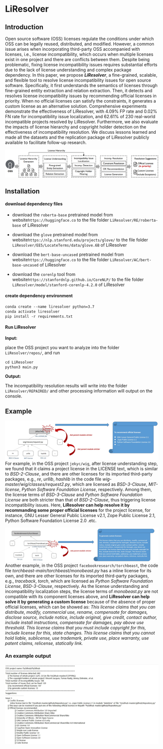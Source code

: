 # LiResolver


## Introduction
Open source software (OSS) licenses regulate the conditions under which OSS can be legally reused, distributed, and modified. However, a common issue arises when incorporating third-party OSS accompanied with licenses, i.e., license incompatibility, which occurs when multiple licenses exist in one project and there are conflicts between them. Despite being problematic, fixing license incompatibility issues requires substantial efforts
due to the lack of license understanding and complex package dependency.
In this paper, we propose ***LiResolver***, a fine-grained, scalable, and flexible tool to resolve license incompatibility issues for open source software. Specifically, it first understands the semantics of licenses through fine-grained entity extraction and relation extraction. Then, it detects and resolves license incompatibility issues by recommending official licenses in priority. When no official licenses can satisfy the constraints, it generates a custom license as an alternative solution. Comprehensive experiments demonstrate the effectiveness of LiResolver, with 4.09\% FP rate and 0.02\% FN rate for incompatibility issue localization, and 62.61\% of 230 real-world incompatible projects resolved by LiResolver. Furthermore, we also evaluate the impacts of license hierarchy and copyright holder detection on the effectiveness of incompatibility resolution. We discuss lessons learned and made all the datasets and the replication package of LiResolver publicly available to facilitate follow-up research.

![image](img/overview_00.png)




## Installation


#### download dependency files



* download the `roberta-base` pretrained model from website`https://huggingface.co` to the file folder `LiResolver/RE/roberta-base` of LiResolver

* download the `glove` pretrained model from website`https://nlp.stanford.edu/projects/glove/` to the file folder `LiResolver/EE5/LocateTerms/data/glove.6B` of LiResolver

* download the `bert-base-uncased` pretrained model from website`https://huggingface.co` to the file folder `LiResolver/AC/bert-base-uncased` of LiResolver

* download the `corenlp` tool from website`https://stanfordnlp.github.io/CoreNLP/` to the file folder `LiResolver/model/stanford-corenlp-4.2.0` of LiResolver






#### create dependency environment

```
conda create --name liresolver python=3.7
conda activate liresolver
pip install -r requirements.txt
```





#### Run LiResolver

**Input:** 

place the OSS project you want to analyze into the folder `LiResolver/repos/`, and run

```
cd LiResolver
python3 main.py
```



**Output:**

The incompatibility resolution results will write into the folder `LiResolver/REPAIRED/` and other processing information will output on the console. 



## Example


![image](img/example-1.jpg)
For example, in the OSS project `jekyc/wig`, after license understanding step, we found that it claims a project license in the LICENSE text, which is similar to _BSD-2-Clause_, and 
there are other licenses for its imported third-party packages, e.g., _re_, _urllib_, _hashlib_ in the code file _wig-master/wig/classes/request2.py_, 
which are licensed as _BSD-3-Clause_, _MIT-license_, _Python Software Foundation License_, respectively. 
Among them, the license terms of _BSD-3-Clause_ and _Python Software Foundation License_ are both stricter than that of _BSD-2-Clause_, 
thus triggering license incompatibility issues. Here, **LiResolver can help resolve it by recommanding some proper official licenses** 
for the project license, for instance, GNU Lesser General Public License v2.1, Zope Public License 2.1, Python Software Foundation License 2.0 .etc. 

![image](img/example-2.jpg)
Another example, in the OSS project `facebookresearch/torchbeast`, the code file _torchbeast-main/torchbeast/monobeast.py_ has a inline license for its own, 
and there are other licenses for its imported third-party packages, e.g., _traceback_, _torch_, 
which are licensed as _Python Software Foundation License_, _BSD-3-Clause_, respectively. As the license understanding and incompatibility localization steps, 
the license terms of _monobeast.py_ are not compatible with its component licenses above, and **LiResolver can help solve it by generating a custom license** 
because of the absence of proper official licenses, which can be showed as: 
_This license claims that you can distribute, modify, commercial use, rename, compensate for damages, disclose source, include notice, include original, give credit, contact author, include install instructions, compensate for damages, pay above use threshold. This license claims that you must include copyright for this, include license for this, state changes. This license claims that you cannot hold liable, sublicense, use trademark, private use, place warranty, use patent claims, relicense, statically link._

### An example output
![image](img/example-output.JPG)

